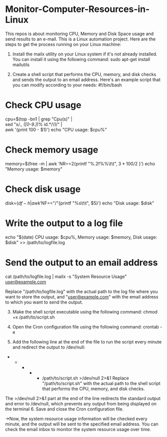 # Monitor-Computer-Resources-in-Linux
This repos is about monitoring CPU, Memory and Disk Space usage and send results to an e-mail. This is a Linux automation project.
Here are the steps to get the process running on your Linux machine:

1. Install the mailx utility on your Linux system if it's not already installed. You can install it using the following command:
sudo apt-get install mailutils

2. Create a shell script that performs the CPU, memory, and disk checks and sends the output to an email address. Here's an example script that you can modify according to your needs:
#!/bin/bash

# Check CPU usage
cpu=$(top -bn1 | grep "Cpu(s)" | \
  sed "s/.*, *\([0-9.]*\)%* id.*/\1/" | \
  awk '{print 100 - $1}')
echo "CPU usage: $cpu%"

# Check memory usage
memory=$(free -m | awk 'NR==2{printf "%.2f%%\t\t", $3*100/$2 }')
echo "Memory usage: $memory"

# Check disk usage
disk=$(df -h | awk '$NF=="/"{printf "%s\t\t", $5}')
echo "Disk usage: $disk"

# Write the output to a log file
echo "$(date) CPU usage: $cpu%, Memory usage: $memory, Disk usage: $disk" >> /path/to/logfile.log

# Send the output to an email address
cat /path/to/logfile.log | mailx -s "System Resource Usage" user@example.com

Replace "/path/to/logfile.log" with the actual path to the log file where you want to store the output, and "user@example.com" with the email address to which you want to send the output.

3. Make the shell script executable using the following command:
chmod +x /path/to/script.sh

4. Open the Cron configuration file using the following command:
crontab -e
5. Add the following line at the end of the file to run the script every minute and redirect the output to /dev/null:
* * * * * /path/to/script.sh >/dev/null 2>&1
Replace "/path/to/script.sh" with the actual path to the shell script that performs the CPU, memory, and disk checks.

The >/dev/null 2>&1 part at the end of the line redirects the standard output and error to /dev/null, which prevents any output from being displayed on the terminal
6. Save and close the Cron configuration file.

→Now, the system resource usage information will be checked every minute, and the output will be sent to the specified email address. You can check the email inbox to monitor the system resource usage over time.
